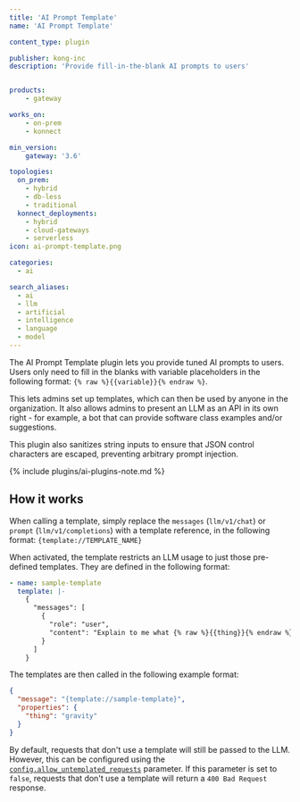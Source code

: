 ```yaml
---
title: 'AI Prompt Template'
name: 'AI Prompt Template'

content_type: plugin

publisher: kong-inc
description: 'Provide fill-in-the-blank AI prompts to users'


products:
    - gateway

works_on:
    - on-prem
    - konnect

min_version:
    gateway: '3.6'

topologies:
  on_prem:
    - hybrid
    - db-less
    - traditional
  konnect_deployments:
    - hybrid
    - cloud-gateways
    - serverless
icon: ai-prompt-template.png

categories:
  - ai

search_aliases:
  - ai
  - llm
  - artificial
  - intelligence
  - language
  - model
---
```


The AI Prompt Template plugin lets you provide tuned AI prompts to users. 
Users only need to fill in the blanks with variable placeholders in the following format: `{% raw %}{{variable}}{% endraw %}`. 

This lets admins set up templates, which can then be used by anyone in the organization. It also allows admins to present an LLM
as an API in its own right - for example, a bot that can provide software class examples and/or suggestions.

This plugin also sanitizes string inputs to ensure that JSON control characters are escaped, preventing arbitrary prompt injection.

{% include plugins/ai-plugins-note.md %}

## How it works

When calling a template, simply replace the `messages` (`llm/v1/chat`) or `prompt` (`llm/v1/completions`) with a template reference, in the
following format: `{template://TEMPLATE_NAME}`

When activated, the template restricts an LLM usage to just those pre-defined templates. They are defined in the following format:

```yaml
- name: sample-template
  template: |-
    {
      "messages": [
        {
          "role": "user",
          "content": "Explain to me what {% raw %}{{thing}}{% endraw %} is."
        }
      ]
    }
```

The templates are then called in the following example format:

```json
{
  "message": "{template://sample-template}",
  "properties": {
    "thing": "gravity"
  }
}
```

By default, requests that don't use a template will still be passed to the LLM. However, this can be configured using the [`config.allow_untemplated_requests`](/plugins/ai-prompt-template/reference/#schema--config-allow-untemplated-requests) parameter. If this parameter is set to `false`, requests that don't use a template will return a `400 Bad Request` response.